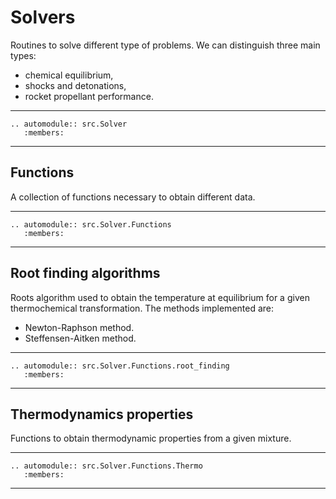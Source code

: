 # Solvers

Routines to solve different type of problems. We can distinguish three main types:
   * chemical equilibrium,
   * shocks and detonations,
   * rocket propellant performance.

***
```{eval-rst}
.. automodule:: src.Solver
   :members:
```
***

## Functions

A collection of functions necessary to obtain different data.

***
```{eval-rst}
.. automodule:: src.Solver.Functions
   :members:
```
***

## Root finding algorithms

Roots algorithm used to obtain the temperature at equilibrium for a given thermochemical transformation. The methods implemented are:
   * Newton-Raphson method.
   * Steffensen-Aitken method.

***
```{eval-rst}
.. automodule:: src.Solver.Functions.root_finding
   :members:
```
***

## Thermodynamics properties

Functions to obtain thermodynamic properties from a given mixture.

***
```{eval-rst}
.. automodule:: src.Solver.Functions.Thermo
   :members:
```
***